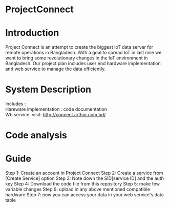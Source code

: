 # ProjectConnect
# Introduction 
Project Connect is an attempt to create the biggest IoT data server for remote operations in Bangladesh. With a goal to spread IoT in last mile we want to bring some revolutionary changes in the IoT environment in Bangladesh. Our project plan includes user end hardware implementation and web service to manage the data efficiently.<br>
# System Description 
Includes : <br>
Hareware implementation : code documentation <br>
Wb service. visit: http://connect.arthor.com.bd/  <br>
# Code analysis 

# Guide 
Step 1: Create an account in Project Connect 
Step 2: Create a service from [Create Service] option
Step 3: Note down the SID[service ID] and the auth key 
Step 4: Download the code file from this repository 
Step 5: make few variable changes 
Step 6: upload in any above mentioned compatible hardware 
Step 7: now you can access your data in your web service's data table 
